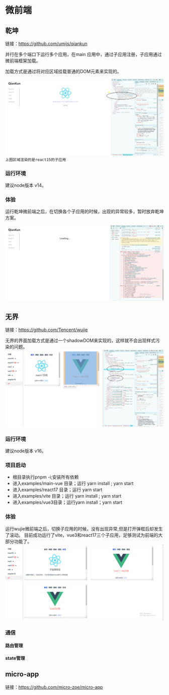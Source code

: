 # 微前端

## 乾坤
链接：https://github.com/umijs/qiankun

并行在多个端口下运行多个应用，在main 应用中，通过子应用注册，子应用通过微前端框架加载。

加载方式是通过将对应区域挂载普通的DOM元素来实现的。


![img.png](img/img2.png)
`上图区域渲染的是react15的子应用`

### 运行环境
建议node版本 v14。
### 体验
运行乾坤微前端之后，在切换各个子应用的时候，出现的异常较多，暂时放弃乾坤方案。

![img.png](img/img1.png)
## 无界
链接：https://github.com/Tencent/wujie

无界的界面加载方式是通过一个shadowDOM来实现的，这样就不会出现样式污染的问题。
![img.png](img/img4.png)
### 运行环境
建议node版本 v16。
### 项目启动
- 根目录执行pnpm -i;安装所有依赖
- 进入examples/main-vue 目录；运行 yarn install ; yarn start
- 进入examples/react17 目录；运行 yarn start
- 进入examples/vite 目录；运行 yarn install ; yarn start
- 进入examples/vue3目录；运行yarn install；yarn start
### 体验
运行wujie微前端之后，切换子应用的时候，没有出现异常,但是打开弹框后却发生了滚动。
目前成功运行了vite，vue3和react17三个子应用，足够测试为前端的大部分功能了。
![img.png](img/img3.png)
### 通信
#### 路由管理
#### state管理
## micro-app
链接：https://github.com/micro-zoe/micro-app
